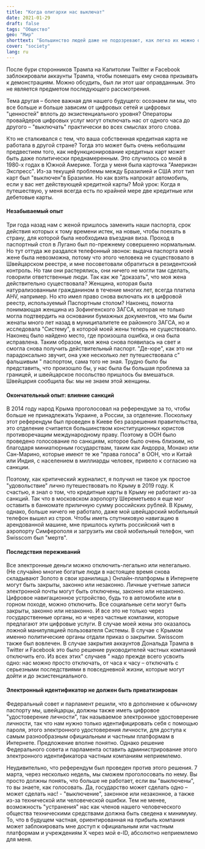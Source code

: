 ```yaml
---
title: "Когда олигархи нас выключат"
date: 2021-01-29
draft: false
tags: "Общество"
geo: "Мир"
shorttext: "Большинство людей даже не подозревают, как легко их можно отключить сверху - благодаря цифровому миру!"
cover: "society"
lang: ru
---
```


После бури сторонников Трампа на Капитолии Twitter и Facebook заблокировали аккаунты Трампа, чтобы помешать ему снова призывать к демонстрациям. Можно обсудить, был ли этот шаг оправданным. Это не является предметом последующего рассмотрения.

Тема другая – более важная для нашего будущего: осознаем ли мы, что все больше и больше зависим от цифровых сетей и цифровых "ценностей" вплоть до экзистенциального уровня? Операторы провайдеров цифровых услуг могут отключать нас от одного часа до другого – "выключать" практически во всех смыслах этого слова.

Кто не сталкивался с тем, что ваша собственная кредитная карта не работала в другой стране? Тогда это может быть очень небольшим предвестием того, как нефункционирование кредитных карт может быть даже политически преднамеренным. Это случилось со мной в 1980-х годах в Южной Америке. Тогда у меня была карточка "Америкэн Экспресс". Из-за текущей проблемы между Бразилией и США этот тип карт был "выключен"в Бразилии. Но как взять напрокат автомобиль, если у вас нет действующей кредитной карты? Мой урок: Когда я путешествую, у меня всегда есть по крайней мере две кредитные или дебетовые карты.

#### Незабываемый опыт

Три года назад нам с женой пришлось заменить наши паспорта, срок действия которых к тому времени истек, на новые, чтобы поехать в страну, для которой была необходима въездная виза. Проход в паспортный стол в Лугано был по-прежнему совершенно нормальным. Но тут оттуда же раздался телефонный звонок: выдача паспорта моей жене была невозможна, потому что этого человека не существовало в Швейцарском реестре, и мне посоветовали обратиться в резидентский контроль. Но там они растерялись, они ничего не могли там сделать, говорили ответственные люди. Так как же "доказать", что моя жена действительно существовала? Женщина, которая была натурализованным гражданином в течение многих лет, всегда платила AHV, например. Но кто имел право снова включать их в цифровой реестр, используемый Паспортным столом? Наконец, помогла понимающая женщина из Зофингенского ЗАГСА, которая не только могла подтвердить на основании бумажных документов, что мы были женаты много лет назад в муниципалитете ее районного ЗАГСА, но и исследовала "Систему", в которой моей жены теперь не существовало. Наконец было найдено место, где произошла ошибка, и она была исправлена. Таким образом, моя жена снова появилась на свет и смогла снова получить действительный паспорт. "Де-юре", как это ни парадоксально звучит, она уже несколько лет путешествовала с" фальшивым " паспортом, сама того не зная. Трудно было бы представить, что произошло бы, у нас была бы большая проблема за границей, и швейцарское посольство пришлось бы вмешаться. Швейцария сообщила бы: мы не знаем этой женщины.

#### Окончательный опыт: влияние санкций

В 2014 году народ Крыма проголосовал на референдуме за то, чтобы больше не принадлежать Украине, а России, за отделение. Поскольку этот референдум был проведен в Киеве без разрешения правительства, это отделение считается большинством конституционных юристов противоречащим международному праву. Поэтому в ООН было проведено голосование по санкциям, которое было очень близким, но благодаря миниатюрным государствам, таким как Андорра, Монако или Сан-Марино, которые имеют те же "права голоса" в ООН, что и Китай или Индия, с населением в миллиарды человек, привело к согласию на санкции.

Поэтому, как критический журналист, я получил не такое уж простое "удовольствие" лично путешествовать по Крыму в 2019 году. К счастью, я знал о том, что кредитные карты в Крыму не работают из-за санкций. Так что в московском аэропорту Шереметьево я еще мог оставить в банкомате приличную сумму российских рублей. В Крыму, однако, больше ничего не работало, даже мой швейцарский мобильный телефон вышел из строя. Чтобы иметь спутниковую навигацию в арендованной машине, мне пришлось купить российский чип в аэропорту Симферополя и загрузить им свой мобильный телефон, чип Swisscom был "мертв".

#### Последствия переживаний

Все электронные деньги можно отключить-легально или нелегально. (Не случайно многие богатые люди в настоящее время снова складывают Золото в свои хранилища.) Онлайн-платформы в Интернете могут быть закрыты, законно или незаконно. Личные учетные записи электронной почты могут быть отключены, законно или незаконно. Цифровое навигационное устройство, будь то в автомобиле или в горном походе, можно отключить. Все социальные сети могут быть закрыты, законно или незаконно. И все это не только через государственные органы, но и через частные компании, которые предлагают эти цифровые услуги. В случае моей жены это оказалось ложной манипуляцией пользователя Системы. В случае с Крымом именно политические органы отдали приказ о закрытии. Swisscom также был вовлечен. В случае закрытия аккаунтов Дональда Трампа в Twitter и Facebook это было решение руководителей частных компаний отключить его. Из всех этих" случаев " надо прежде всего усвоить одно: нас можно просто отключать, от часа к часу – отключать с серьезными последствиями в повседневной жизни, которые могут дойти и до экзистенциального.

#### Электронный идентификатор не должен быть приватизирован

Федеральный совет и парламент решили, что в дополнение к обычному паспорту мы, швейцарцы, должны также иметь цифровое "удостоверение личности", так называемое электронное удостоверение личности, так что нам нужно только идентифицировать себя с помощью пароля, этого электронного удостоверения личности, для доступа к самым разнообразным официальным и частным платформам в Интернете. Предложение вполне понятно. Однако решение Федерального совета и парламента оставить администрирование этого электронного идентификатора частным компаниям неприемлемо.

Неудивительно, что референдум был проведен против этого решения. 7 марта, через несколько недель, мы сможем проголосовать по нему. Вы просто должны понять, что больше не работает, если вы "выключены", то вы знаете, как голосовать. Да, государство может сделать одно – может сделать нас! - "выключение", законное или незаконное, а также из-за технической или человеческой ошибки. Тем не менее, возможность "устранения" нас как членов нашего человеческого общества техническими средствами должна быть сведена к минимуму. То, что в будущем частная, ориентированная на прибыль компания может заблокировать мне доступ к официальным или частным платформам и учреждениям X через мой e-ID, абсолютно неприемлемо для меня.
